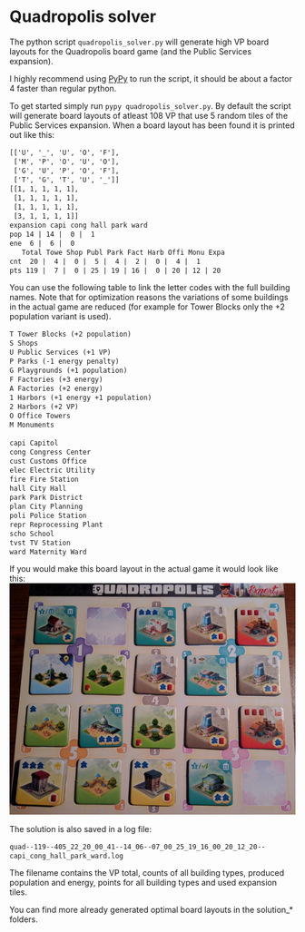 # Quadropolis solver

The python script `quadropolis_solver.py` will generate high VP board layouts for the Quadropolis board game (and the Public Services expansion).

I highly recommend using [PyPy](https://pypy.org) to run the script, it should be about a factor 4 faster than regular python.

To get started simply run `pypy quadropolis_solver.py`. By default the script will generate board layouts of atleast 108 VP that use 5 random tiles of the Public Services expansion. When a board layout has been found it is printed out like this:
```
[['U', '_', 'U', 'O', 'F'],
 ['M', 'P', 'O', 'U', 'O'],
 ['G', 'U', 'P', 'O', 'F'],
 ['T', 'G', 'T', 'U', '_']]
[[1, 1, 1, 1, 1],
 [1, 1, 1, 1, 1],
 [1, 1, 1, 1, 1],
 [3, 1, 1, 1, 1]]
expansion capi cong hall park ward
pop 14 | 14 |  0 |  1
ene  6 |  6 |  0
   Total Towe Shop Publ Park Fact Harb Offi Monu Expa
cnt  20 |  4 |  0 |  5 |  4 |  2 |  0 |  4 |  1
pts 119 |  7 |  0 | 25 | 19 | 16 |  0 | 20 | 12 | 20
```

You can use the following table to link the letter codes with the full building names. Note that for optimization reasons the variations of some buildings in the actual game are reduced (for example for Tower Blocks only the +2 population variant is used).
```
T Tower Blocks (+2 population)
S Shops
U Public Services (+1 VP)
P Parks (-1 energy penalty)
G Playgrounds (+1 population)
F Factories (+3 energy)
A Factories (+2 energy)
1 Harbors (+1 energy +1 population)
2 Harbors (+2 VP)
O Office Towers
M Monuments

capi Capitol
cong Congress Center
cust Customs Office
elec Electric Utility
fire Fire Station
hall City Hall
park Park District
plan City Planning
poli Police Station
repr Reprocessing Plant
scho School
tvst TV Station
ward Maternity Ward
```
If you would make this board layout in the actual game it would look like this:
![image of board layout](https://raw.githubusercontent.com/johandebock/quadropolis_solver/master/solutions_expansion_1monument/quad--119--405_22_20_00_41--14_06--07_00_25_19_16_00_20_12_20--capi_cong_hall_park_ward.jpg)

The solution is also saved in a log file:
```
quad--119--405_22_20_00_41--14_06--07_00_25_19_16_00_20_12_20--capi_cong_hall_park_ward.log
```
The filename contains the VP total, counts of all building types, produced population and energy, points for all building types and used expansion tiles.

You can find more already generated optimal board layouts in the solution_* folders.
